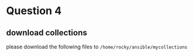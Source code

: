 # Question 4

## download collections

please download the following files to `/home/rocky/ansible/mycollections`